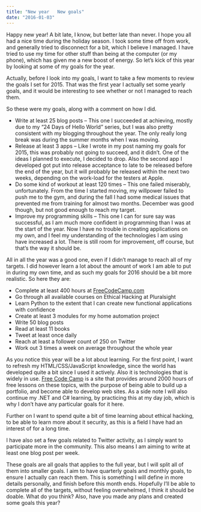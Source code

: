 ```yaml
---
title: "New year   New goals"
date: "2016-01-03"
---
```


Happy new year! A bit late, I know, but better late than never. I hope you all had a nice time during the holiday season. I took some time off from work, and generally tried to disconnect for a bit, which I believe I managed. I have tried to use my time for other stuff than being at the computer (or my phone), which has given me a new boost of energy. So let’s kick of this year by looking at some of my goals for the year.

Actually, before I look into my goals, I want to take a few moments to review the goals I set for 2015. That was the first year I actually set some yearly goals, and it would be interesting to see whether or not I managed to reach them.

So these were my goals, along with a comment on how I did.

- Write at least 25 blog posts – This one I succeeded at achieving, mostly due to my “24 Days of Hello World” series, but I was also pretty consistent with my blogging throughout the year. The only really long break was during the summer months when I was moving.
- Release at least 3 apps – Like I wrote in my post naming my goals for 2015, this was probably not going to succeed, and it didn’t. One of the ideas I planned to execute, I decided to drop. Also the second app I developed got put into release acceptance to late to be released before the end of the year, but it will probably be released within the next two weeks, depending on the work-load for the testers at Apple.
- Do some kind of workout at least 120 times – This one failed miserably, unfortunately. From the time I started moving, my willpower failed to push me to the gym, and during the fall I had some medical issues that prevented me from training for almost two months. December was good though, but not good enough to reach my target.
- Improve my programming skills – This one I can for sure say was successful, as I am much more confident in programming than I was at the start of the year. Now I have no trouble in creating applications on my own, and I feel my understanding of the technologies I am using have increased a lot. There is still room for improvement, off course, but that’s the way it should be.

All in all the year was a good one, even if I didn’t manage to reach all of my targets. I did however learn a lot about the amount of work I am able to put in during my own time, and as such my goals for 2016 should be a bit more realistic. So here they are:

- Complete at least 400 hours at [FreeCodeCamp.com](http://www.freecodecamp.com/)
- Go through all available courses on Ethical Hacking at Pluralsight
- Learn Python to the extent that I can create new functional applications with confidence
- Create at least 3 modules for my home automation project
- Write 50 blog posts
- Read at least 11 books
- Tweet at least once daily
- Reach at least a follower count of 250 on Twitter
- Work out 3 times a week on average throughout the whole year

As you notice this year will be a lot about learning. For the first point, I want to refresh my HTML/CSS/JavaScript knowledge, since the world has developed quite a bit since I used it actively. Also it is technologies that is widely in use. [Free Code Camp](http://www.freecodecamp.com/) is a site that provides around 2000 hours of free lessons on these topics, with the purpose of being able to build up a portfolio, and become able to develop web sites. As a side note I will also continue my .NET and C# learning, by practicing this at my day job, which is why I don’t have any particular goals for it here.

Further on I want to spend quite a bit of time learning about ethical hacking, to be able to learn more about it security, as this is a field I have had an interest of for a long time.

I have also set a few goals related to Twitter activity, as I simply want to participate more in the community. This also means I am aiming to write at least one blog post per week.

These goals are all goals that applies to the full year, but I will split all of them into smaller goals. I aim to have quarterly goals and monthly goals, to ensure I actually can reach them. This is something I will define in more details personally, and finish before this month ends. Hopefully I’ll be able to complete all of the targets, without feeling overwhelmed, I think it should be doable. What do you think? Also, have you made any plans and created some goals this year?
